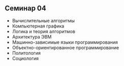 ## Семинар 04

* Вычислительные алгоритмы
* Компьютерная графика
* Логика и теория алгоритмов
* Архитектура ЭВМ
* Машинно-зависимые языки программирования
* Объектно-ориентированное программирование
* Политология
* Социология

